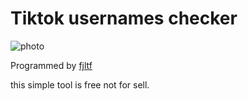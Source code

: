 # Tiktok usernames checker

![photo](https://cdn.discordapp.com/attachments/794653179279048714/826755412115062884/Screenshot_20210331-124310.png)

Programmed by [fjltf](https://github.com/fjltf)

this simple tool is free not for sell.
